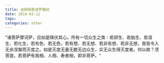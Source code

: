 ```yaml
---
title: 金刚般若波罗蜜经
date: 2019-03-12
tags:
categories: other
---
```



“诸菩萨摩诃萨，应如是降伏其心。所有一切众生之类：若卵生、若胎生、若湿生、若化生，若有色、若无色，若有想、若无想、若非有想、若非无想，我皆令入无余涅槃而灭度之。如是灭度无量无数无边众生，实无众生得灭度者。何以故？须菩提，若菩萨有我相、人相、寿者相，即非菩萨。“

